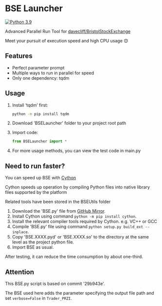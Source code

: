 # BSE Launcher

[![Python 3.9](https://img.shields.io/badge/python-3.9-blue.svg)](https://www.python.org/downloads/release/python-390/)

Advanced Parallel Run Tool for [davecliff/BristolStockExchange](https://github.com/davecliff/BristolStockExchange)

Meet your pursuit of execution speed and high CPU usage 😊

## Features

- Perfect parameter prompt
- Multiple ways to run in parallel for speed
- Only one dependency: tqdm

## Usage

1. Install ‘tqdm’ first:

    ```bash
    python -m pip install tqdm
    ```

2. Download 'BSELauncher' folder to your project root path

3. Import code:

    ```python
    from BSELauncher import *
    ```

4. For more usage methods, you can view the test code in main.py

## Need to run faster?

You can speed up BSE with [Cython](https://cython.org/)

Cython speeds up operation by compiling Python files into native library files supported by the platform

Related tools have been stored in the BSEUtils folder

1. Download the 'BSE.py' file from [GitHub Mirror](https://raw.githubusercontent.com/XFY9326/BristolStockExchange/master/BSE.py).
2. Install Cython using command `python -m pip install cython`.
3. Install the relevant compiler tools required by Cython. e.g. VC++ or GCC
4. Compile 'BSE.py' file using command `python setup.py build_ext --inplace`.
5. Copy 'BSE.XXXX.pyd' or 'BSE.XXXX.so' to the directory at the same level as the project python file.
6. Import BSE as usual.

After testing, it can reduce the time consumption by about one-third.

## Attention

This BSE.py script is based on commit '29b943e'.

The BSE used here adds the parameter specifying the output file path and set `verbose=False` in `Trader_PRZI`.

